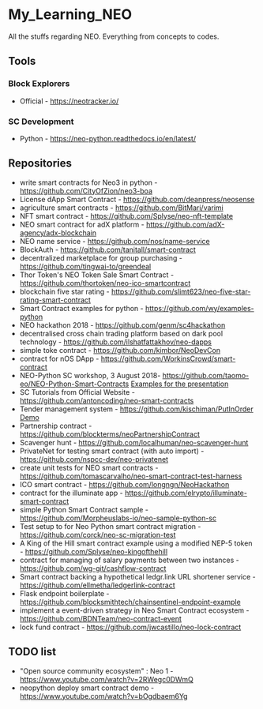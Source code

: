 # My_Learning_NEO
All the stuffs regarding NEO. Everything from concepts to codes.

## Tools
### Block Explorers
* Official - https://neotracker.io/

### SC Development
* Python - https://neo-python.readthedocs.io/en/latest/

## Repositories
* write smart contracts for Neo3 in python - https://github.com/CityOfZion/neo3-boa
* License dApp Smart Contract - https://github.com/deanpress/neosense
* agriculture smart contracts - https://github.com/BitMari/varimi
* NFT smart contract - https://github.com/Splyse/neo-nft-template
* NEO smart contract for adX platform - https://github.com/adX-agency/adx-blockchain
* NEO name service - https://github.com/nos/name-service 
* BlockAuth - https://github.com/tanitall/smart-contract
* decentralized marketplace for group purchasing - https://github.com/tingwai-to/greendeal
* Thor Token's NEO Token Sale Smart Contract - https://github.com/thortoken/neo-ico-smartcontract
* blockchain five star rating - https://github.com/slimt623/neo-five-star-rating-smart-contract
* Smart Contract examples for python - https://github.com/wy/examples-python
* NEO hackathon 2018 - https://github.com/genm/sc4hackathon
* decentralised cross chain trading platform based on dark pool technology - https://github.com/ilshatfattakhov/neo-dapps
* simple toke contract - https://github.com/kimbor/NeoDevCon
* contract for nOS DApp - https://github.com/WorkinsCrowd/smart-contract
* NEO-Python SC workshop, 3 August 2018- https://github.com/taomo-eo/NEO-Python-Smart-Contracts [Examples for the presentation](https://github.com/taomo-eo/neo-smart-contracts)
* SC Tutorials from Official Website - https://github.com/antoncoding/neo-smart-contracts
* Tender management system - https://github.com/kischiman/PutInOrder [Demo](https://www.figma.com/proto/VpDtLvre5DRZApeaVILNGu/PutInOrder?node-id=282%3A7&scaling=scale-down-width)
* Partnership contract - https://github.com/blockterms/neoPartnershipContract
* Scavenger hunt - https://github.com/localhuman/neo-scavenger-hunt
* PrivateNet for testing smart contract (with auto import) - https://github.com/nspcc-dev/neo-privatenet
* create unit tests for NEO smart contracts - https://github.com/tomascarvalho/neo-smart-contract-test-harness
* ICO smart contract - https://github.com/longngn/NeoHackathon
* contract for the illuminate app - https://github.com/elrypto/illuminate-smart-contract
* simple Python Smart Contract sample - https://github.com/Morpheuslabs-io/neo-sample-python-sc
* Test setup to for Neo Python smart contract migration - https://github.com/corck/neo-sc-migration-test
* A King of the Hill smart contract example using a modified NEP-5 token - https://github.com/Splyse/neo-kingofthehill
* contract for managing of salary payments between two instances - https://github.com/wg-git/cashflow-contract
* Smart contract backing a hypothetical ledgr.link URL shortener service - https://github.com/ellmetha/ledgerlink-contract
* Flask endpoint boilerplate - https://github.com/blocksmithtech/chainsentinel-endpoint-example
* implement a event-driven strategy in Neo Smart Contract ecosystem - https://github.com/BDNTeam/neo-contract-event
* lock fund contract - https://github.com/jwcastillo/neo-lock-contract

## TODO list
* "Open source community ecosystem" : Neo 1 - https://www.youtube.com/watch?v=2RWegc0DWmQ
* neopython deploy smart contract demo - https://www.youtube.com/watch?v=bOgdbaem6Yg
